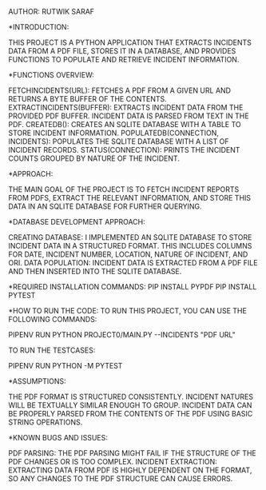 AUTHOR: RUTWIK SARAF

*INTRODUCTION:

THIS PROJECT IS A PYTHON APPLICATION THAT EXTRACTS INCIDENTS DATA FROM A PDF FILE, STORES IT IN A DATABASE, AND PROVIDES FUNCTIONS TO POPULATE AND RETRIEVE INCIDENT INFORMATION.


*FUNCTIONS OVERVIEW:

FETCHINCIDENTS(URL): FETCHES A PDF FROM A GIVEN URL AND RETURNS A BYTE BUFFER OF THE CONTENTS.
EXTRACTINCIDENTS(BUFFER): EXTRACTS INCIDENT DATA FROM THE PROVIDED PDF BUFFER. INCIDENT DATA IS PARSED FROM TEXT IN THE PDF.
CREATEDB(): CREATES AN SQLITE DATABASE WITH A TABLE TO STORE INCIDENT INFORMATION.
POPULATEDB(CONNECTION, INCIDENTS): POPULATES THE SQLITE DATABASE WITH A LIST OF INCIDENT RECORDS.
STATUS(CONNECTION): PRINTS THE INCIDENT COUNTS GROUPED BY NATURE OF THE INCIDENT.


*APPROACH:

THE MAIN GOAL OF THE PROJECT IS TO FETCH INCIDENT REPORTS FROM PDFS, EXTRACT THE RELEVANT INFORMATION, AND STORE THIS DATA IN AN SQLITE DATABASE FOR FURTHER QUERYING.

*DATABASE DEVELOPMENT APPROACH:

CREATING DATABASE: I IMPLEMENTED AN SQLITE DATABASE TO STORE INCIDENT DATA IN A STRUCTURED FORMAT. THIS INCLUDES COLUMNS FOR DATE, INCIDENT NUMBER, LOCATION, NATURE OF INCIDENT, AND ORI.
DATA POPULATION: INCIDENT DATA IS EXTRACTED FROM A PDF FILE AND THEN INSERTED INTO THE SQLITE DATABASE.

*REQUIRED INSTALLATION COMMANDS:
PIP INSTALL PYPDF
PIP INSTALL PYTEST


*HOW TO RUN THE CODE:
TO RUN THIS PROJECT, YOU CAN USE THE FOLLOWING COMMANDS:

PIPENV RUN PYTHON PROJECT0/MAIN.PY --INCIDENTS "PDF URL"

TO RUN THE TESTCASES:

PIPENV RUN PYTHON -M PYTEST


*ASSUMPTIONS:

THE PDF FORMAT IS STRUCTURED CONSISTENTLY.
INCIDENT NATURES WILL BE TEXTUALLY SIMILAR ENOUGH TO GROUP.
INCIDENT DATA CAN BE PROPERLY PARSED FROM THE CONTENTS OF THE PDF USING BASIC STRING OPERATIONS.

*KNOWN BUGS AND ISSUES:

PDF PARSING: THE PDF PARSING MIGHT FAIL IF THE STRUCTURE OF THE PDF CHANGES OR IS TOO COMPLEX.
INCIDENT EXTRACTION: EXTRACTING DATA FROM PDF IS HIGHLY DEPENDENT ON THE FORMAT, SO ANY CHANGES TO THE PDF STRUCTURE CAN CAUSE ERRORS.
